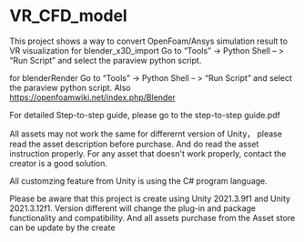 # VR_CFD_model
This project shows a way to convert OpenFoam/Ansys simulation result to VR visualization
for blender_x3D_import
Go to “Tools” -> Python Shell – > “Run Script” and select the paraview python script.

for blenderRender
Go to “Tools” -> Python Shell – > “Run Script” and select the paraview python script.
Also https://openfoamwiki.net/index.php/Blender

For detailed Step-to-step guide, please go to the step-to-step guide.pdf

All assets may not work the same for differernt version of Unity， please read the asset 
description before purchase. And do read the asset instruction properly. For any asset that doesn't work properly, contact the creator is a good solution. 

All customzing feature from Unity is using the C# program language.

Please be aware that this project is create using Unity 2021.3.9f1 and Unity 2021.3.12f1. Version different will change the plug-in and package functionality and compatibility. And all assets purchase from the Asset store can be update by the create

